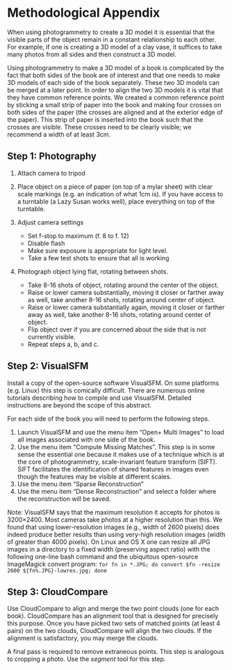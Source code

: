 Methodological Appendix
=======================

When using photogrammetry to create a 3D model it is essential that the visible
parts of the object remain in a constant relationship to each other. For
example, if one is creating a 3D model of a clay vase, it suffices to take many
photos from all sides and then construct a 3D model.

Using photogrammetry to make a 3D model of a book is complicated by the fact
that both sides of the book are of interest and that one needs to make 3D
models of each side of the book separately. These two 3D models can be merged
at a later point. In order to align the two 3D models it is vital that they
have common reference points. We created a common reference point by sticking a
small strip of paper into the book and making four crosses on both sides of the
paper (the crosses are aligned and at the exterior edge of the paper). This
strip of paper is inserted into the book such that the crosses are visible.
These crosses need to be clearly visible; we recommend a width of at least 3cm.

Step 1: Photography
-------------------

1. Attach camera to tripod
2. Place object on a piece of paper (on top of a mylar sheet) with clear scale markings (e.g. an indication of what 1cm is). If you have access to a turntable (a Lazy Susan works well), place everything on top of the turntable.
3. Adjust camera settings

    - Set f-stop to maximum (f. 8 to f. 12)
    - Disable flash
    - Make sure exposure is appropriate for light level.
    - Take a few test shots to ensure that all is working

4. Photograph object lying flat, rotating between shots.
    - Take 8-16 shots of object, rotating around the center of the object.
    - Raise or lower camera substantially, moving it closer or farther away as well, take another 8-16 shots, rotating around center of object.
    - Raise or lower camera substantially again, moving it closer or farther away as well, take another 8-16 shots, rotating around center of object.
    - Flip object over if you are concerned about the side that is not currently visible.
    - Repeat steps a, b, and c.

Step 2: VisualSFM
-----------------

Install a copy of the open-source software VisualSFM. On some platforms (e.g.
Linux) this step is comically difficult. There are numerous online tutorials
describing how to compile and use VisualSFM. Detailed instructions are beyond
the scope of this abstract.

For each side of the book you will need to perform the following steps.

1. Launch VisualSFM and use the menu item “Open+ Multi Images” to load all images associated with one side of the book.
2. Use the menu item “Compute Missing Matches”. This step is in some sense the essential one because it makes use of a technique which is at the core of photogrammetry, scale-invariant feature transform (SIFT). SIFT facilitates the identification of shared features in images even though the features may be visible at different scales.
3. Use the menu item “Sparse Reconstruction”
4. Use the menu item “Dense Reconstruction” and select a folder where the reconstruction will be saved.

Note: VisualSFM says that the maximum resolution it accepts for photos is
3200×2400. Most cameras take photos at a higher resolution than this. We found
that using lower-resolution images (e.g., width of 2600 pixels) does indeed
produce better results than using very-high resolution images (width of greater
than 4000 pixels). On Linux and OS X one can resize all JPG images in a
directory to a fixed width (preserving aspect ratio) with the following
one-line bash command and the ubiquitous open-source ImageMagick convert
program: ``for fn in *.JPG; do convert $fn -resize 2600 ${fn%.JPG}-lowres.jpg;
done``


Step 3: CloudCompare
--------------------

Use CloudCompare to align and merge the two point clouds (one for each book). CloudCompare
has an alignment tool that is designed for precisely this purpose. Once you have picked two sets of
matched points (at least 4 pairs) on the two clouds, CloudCompare will align
the two clouds. If the alignment is satisfactory, you may merge the clouds.

A final pass is required to remove extraneous points. This step is analogous
to cropping a photo. Use the *segment* tool for this step.
